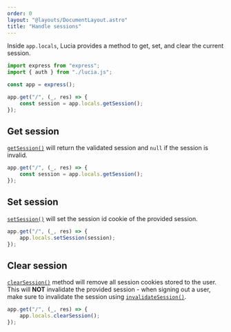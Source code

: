 ```yaml
---
order: 0
layout: "@layouts/DocumentLayout.astro"
title: "Handle sessions"
---
```


Inside `app.locals`, Lucia provides a method to get, set, and clear the current session.

```ts
import express from "express";
import { auth } from "./lucia.js";

const app = express();

app.get("/", (_, res) => {
	const session = app.locals.getSession();
});
```

## Get session

[`getSession()`](/express/api-reference/locals-api) will return the validated session and `null` if the session is invalid.

```ts
app.get("/", (_, res) => {
	const session = app.locals.getSession();
});
```

## Set session

[`setSession()`](/express/api-reference/locals-api#setsession) will set the session id cookie of the provided session.

```ts
app.get("/", (_, res) => {
	app.locals.setSession(session);
});
```

## Clear session

[`clearSession()`](/express/api-reference/locals-api#clearsession) method will remove all session cookies stored to the user. This will **NOT** invalidate the provided session - when signing out a user, make sure to invalidate the session using [`invalidateSession()`](/reference/api/server-api#invalidatesession).

```ts
app.get("/", (_, res) => {
	app.locals.clearSession();
});
```
